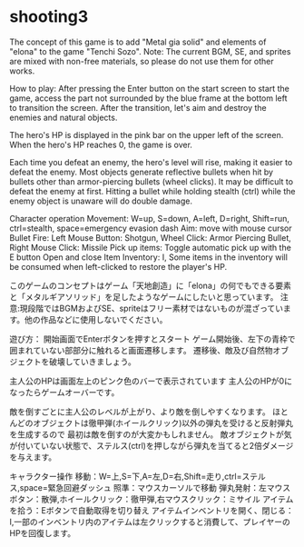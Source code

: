 # shooting3
The concept of this game is to add "Metal gia solid" and elements of "elona" to the game "Tenchi Sozo".
Note: The current BGM, SE, and sprites are mixed with non-free materials, so please do not use them for other works.

How to play: After pressing the Enter button on the start screen to start the game, access the part not surrounded by the blue frame at the bottom left to transition the screen. After the transition, let's aim and destroy the enemies and natural objects.

The hero's HP is displayed in the pink bar on the upper left of the screen.
When the hero's HP reaches 0, the game is over.

Each time you defeat an enemy, the hero's level will rise, making it easier to defeat the enemy.
Most objects generate reflective bullets when hit by bullets other than armor-piercing bullets (wheel clicks).
It may be difficult to defeat the enemy at first.
Hitting a bullet while holding stealth (ctrl) while the enemy object is unaware will do double damage.

Character operation
Movement: W=up, S=down, A=left, D=right, Shift=run, ctrl=stealth, space=emergency evasion dash
Aim: move with mouse cursor
Bullet Fire: Left Mouse Button: Shotgun, Wheel Click: Armor Piercing Bullet, Right Mouse Click: Missile
Pick up items: Toggle automatic pick up with the E button
Open and close Item Inventory: I, Some items in the inventory will be consumed when left-clicked to restore the player's HP.

このゲームのコンセプトはゲーム「天地創造」に「elona」の何でもできる要素と「メタルギアソリッド」を足したようなゲームにしたいと思っています。
注意:現段階ではBGMおよびSE、spriteはフリー素材ではないものが混ざっています。他の作品などに使用しないでください。

遊び方：
開始画面でEnterボタンを押すとスタート
ゲーム開始後、左下の青枠で囲まれていない部部分に触れると画面遷移します。
遷移後、敵及び自然物オブジェクトを破壊していきましょう。

主人公のHPは画面左上のピンク色のバーで表示されています
主人公のHPが0になったらゲームオーバーです。

敵を倒すごとに主人公のレベルが上がり、より敵を倒しやすくなります。
ほとんどのオブジェクトは徹甲弾(ホイールクリック)以外の弾丸を受けると反射弾丸を生成するので
最初は敵を倒すのが大変かもしれません。
敵オブジェクトが気が付いていない状態で、ステルス(ctrl)を押しながら弾丸を当てると2倍ダメージを与えます。

キャラクター操作
移動：W=上,S=下,A=左,D=右,Shift=走り,ctrl=ステルス,space=緊急回避ダッシュ
照準：マウスカーソルで移動
弾丸発射：左マウスボタン：散弾,ホイールクリック：徹甲弾,右マウスクリック：ミサイル
アイテムを拾う：Eボタンで自動取得を切り替え
アイテムインベントリを開く、閉じる：I,一部のインベントリ内のアイテムは左クリックすると消費して、プレイヤーのHPを回復します。
